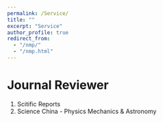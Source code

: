 ```yaml
---
permalink: /Service/
title: ""
excerpt: "Service"
author_profile: true
redirect_from: 
  - "/nmp/"
  - "/nmp.html"
---
```


Journal Reviewer
======
1. Scitific Reports
2. Science China - Physics Mechanics & Astronomy

<!--Heading 2
====== -->

